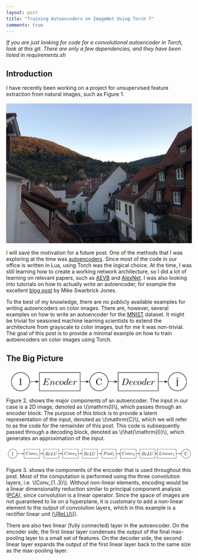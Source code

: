 ```yaml
---
layout: post
title: "Training Autoencoders on ImageNet Using Torch 7"
comments: true
---
```

*If you are just looking for code for a convolutional autoencoder in Torch, look at this git. There are only a few dependencies, and they have been listed in requirements.sh*

## Introduction
I have recently been working on a project for unsupervised feature extraction from natural images, such as Figure 1. <br />  
![Heidelberg, Germany](/assets/heidelberg.jpg "Figure 1: Heidelberg, Germany, October 1st, 2015")<br />  

I will save the motivation for a future post. One of the methods that I was exploring at the time was [autoencoders](https://en.wikipedia.org/wiki/Autoencoder). Since most of the code in our office is written in Lua, using Torch was the logical choice. At the time, I was still learning how to create a working network architecture, so I did a lot of learning on relevant papers, such as [AEVB](http://arxiv.org/abs/1312.6114) and [AlexNet](http://papers.nips.cc/paper/4824-imagenet-classification-with-deep-convolutional-neural-networks). I was also looking into tutorials on how to actually write an autoencoder, for example the excellent [blog post](https://swarbrickjones.wordpress.com/2015/04/29/convolutional-autoencoders-in-pythontheanolasagne/) by Mike Swarbrick Jones.

To the best of my knowledge, there are no publicly available examples for writing autoencoders on color images. There are, however, several examples on how to write an autoencoder for the [MNIST](http://yann.lecun.com/exdb/mnist/) dataset. It might be trivial for seasoned machine learning scientists to extend the architecture from grayscale to color images, but for me it was non-trivial. The goal of this post is to provide a minimal example on how to train autoencoders on color images using Torch.

## The Big Picture
![Autoencoder overview](/assets/ae1.jpg "Figure 2: major components of an autoencoder")
Figure 2. shows the major components of an autoencoder. The input in our case is a 2D image, denoted as \\(\mathrm{I}\\), which passes through an encoder block. The purpose of this block is to provide a latent representation of the input, denoted as \\(\mathrm{C}\\), which we will refer to as the code for the remainder of this post. This code is subsequently passed through a decoding block, denoted as \\(\hat{\mathrm{I}}\\), which generates an approximation of the input.

![Encoder overview](/assets/ae2.jpg "Figure 3: encoder components in this post")

Figure 3. shows the components of the encoder that is used throughout this post. Most of the computation is performed using the three convolution layers, i.e. \\(Conv_{1..3}\\). Without non-linear elements, encoding would be a linear dimensionality reduction similar to principal component analysis ([PCA](https://en.wikipedia.org/wiki/Principal_component_analysis)), since convolution is a linear operator. Since the space of images are not guaranteed to lie on a hyperplane, it is customary to add a non-linear element to the output of convolution layers, which in this example is a rectifier linear unit ([\\(ReLU\\)](https://en.wikipedia.org/wiki/Rectifier_%28neural_networks%29)).

There are also two linear (fully connected) layer in the autoencoder. On the encoder side, the first linear layer condenses the output of the final max-pooling layer to a small set of features. On the decoder side, the second linear layer expands the output of the first linear layer back to the same size as the max-pooling layer.
